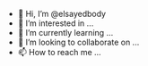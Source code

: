 - 👋 Hi, I’m @elsayedbody
- 👀 I’m interested in ...
- 🌱 I’m currently learning ...
- 💞️ I’m looking to collaborate on ...
- 📫 How to reach me ...

<!---
elsayedbody/elsayedbody is a ✨ special ✨ repository because its `README.md` (this file) appears on your GitHub profile.
You can click the Preview link to take a look at your changes.
--->
